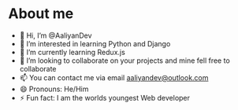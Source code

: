  # About me
- 👋 Hi, I’m @AaliyanDev
- 👀 I’m interested in learning Python and Django
- 🌱 I’m currently learning Redux.js
- 💞️ I’m looking to collaborate on your projects and mine fell free to collaborate
- 📫 You can contact me via email aaliyandev@outlook.com 
- 😄 Pronouns: He/Him
- ⚡ Fun fact: I am the worlds youngest
   Web developer


